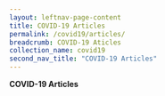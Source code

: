 ```yaml
---
layout: leftnav-page-content
title: COVID-19 Articles
permalink: /covid19/articles/
breadcrumb: COVID-19 Aticles
collection_name: covid19
second_nav_title: "COVID-19 Articles"
---
```


**COVID-19 Articles** 
